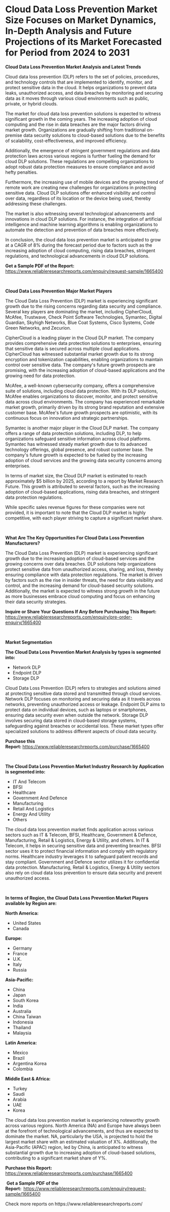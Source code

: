 <p><h1>Cloud Data Loss Prevention Market Size Focuses on Market Dynamics, In-Depth Analysis and Future Projections of its Market Forecasted for Period from 2024 to 2031</h1></p><p><strong>Cloud Data Loss Prevention Market Analysis and Latest Trends</strong></p>
<p><p>Cloud data loss prevention (DLP) refers to the set of policies, procedures, and technology controls that are implemented to identify, monitor, and protect sensitive data in the cloud. It helps organizations to prevent data leaks, unauthorized access, and data breaches by monitoring and securing data as it moves through various cloud environments such as public, private, or hybrid clouds.</p><p>The market for cloud data loss prevention solutions is expected to witness significant growth in the coming years. The increasing adoption of cloud computing and the rise in data breaches are the major factors driving market growth. Organizations are gradually shifting from traditional on-premise data security solutions to cloud-based solutions due to the benefits of scalability, cost-effectiveness, and improved efficiency.</p><p>Additionally, the emergence of stringent government regulations and data protection laws across various regions is further fueling the demand for cloud DLP solutions. These regulations are compelling organizations to adopt robust data protection measures to ensure compliance and avoid hefty penalties. </p><p>Furthermore, the increasing use of mobile devices and the growing trend of remote work are creating new challenges for organizations in protecting sensitive data. Cloud DLP solutions offer enhanced visibility and control over data, regardless of its location or the device being used, thereby addressing these challenges.</p><p>The market is also witnessing several technological advancements and innovations in cloud DLP solutions. For instance, the integration of artificial intelligence and machine learning algorithms is enabling organizations to automate the detection and prevention of data breaches more effectively. </p><p>In conclusion, the cloud data loss prevention market is anticipated to grow at a CAGR of 8% during the forecast period due to factors such as the increasing adoption of cloud computing, rising data breaches, stringent regulations, and technological advancements in cloud DLP solutions.</p></p>
<p><strong>Get a Sample PDF of the Report:&nbsp;</strong> <a href="https://www.reliableresearchreports.com/enquiry/request-sample/1665400">https://www.reliableresearchreports.com/enquiry/request-sample/1665400</a></p>
<p>&nbsp;</p>
<p><strong>Cloud Data Loss Prevention Major Market Players</strong></p>
<p><p>The Cloud Data Loss Prevention (DLP) market is experiencing significant growth due to the rising concerns regarding data security and compliance. Several key players are dominating the market, including CipherCloud, McAfee, Trustwave, Check Point Software Technologies, Symantec, Digital Guardian, Skyhigh Networks, Blue Coat Systems, Cisco Systems, Code Green Networks, and Zecurion.</p><p>CipherCloud is a leading player in the Cloud DLP market. The company provides comprehensive data protection solutions to enterprises, ensuring that sensitive data is secured across multiple cloud applications. CipherCloud has witnessed substantial market growth due to its strong encryption and tokenization capabilities, enabling organizations to maintain control over sensitive data. The company's future growth prospects are promising, with the increasing adoption of cloud-based applications and the growing need for data protection.</p><p>McAfee, a well-known cybersecurity company, offers a comprehensive suite of solutions, including cloud data protection. With its DLP solutions, McAfee enables organizations to discover, monitor, and protect sensitive data across cloud environments. The company has experienced remarkable market growth, primarily driven by its strong brand reputation and extensive customer base. McAfee's future growth prospects are optimistic, with its continuous focus on innovation and strategic partnerships.</p><p>Symantec is another major player in the Cloud DLP market. The company offers a range of data protection solutions, including DLP, to help organizations safeguard sensitive information across cloud platforms. Symantec has witnessed steady market growth due to its advanced technology offerings, global presence, and robust customer base. The company's future growth is expected to be fueled by the increasing adoption of cloud services and the growing data security concerns among enterprises.</p><p>In terms of market size, the Cloud DLP market is estimated to reach approximately $5 billion by 2025, according to a report by Market Research Future. This growth is attributed to several factors, such as the increasing adoption of cloud-based applications, rising data breaches, and stringent data protection regulations.</p><p>While specific sales revenue figures for these companies were not provided, it is important to note that the Cloud DLP market is highly competitive, with each player striving to capture a significant market share.</p></p>
<p>&nbsp;</p>
<p><strong>What Are The Key Opportunities For Cloud Data Loss Prevention Manufacturers?</strong></p>
<p><p>The Cloud Data Loss Prevention (DLP) market is experiencing significant growth due to the increasing adoption of cloud-based services and the growing concerns over data breaches. DLP solutions help organizations protect sensitive data from unauthorized access, sharing, and loss, thereby ensuring compliance with data protection regulations. The market is driven by factors such as the rise in insider threats, the need for data visibility and control, and the increasing demand for cloud-based security solutions. Additionally, the market is expected to witness strong growth in the future as more businesses embrace cloud computing and focus on enhancing their data security strategies.</p></p>
<p><strong>Inquire or Share Your Questions If Any Before Purchasing This Report:</strong> <a href="https://www.reliableresearchreports.com/enquiry/pre-order-enquiry/1665400">https://www.reliableresearchreports.com/enquiry/pre-order-enquiry/1665400</a></p>
<p>&nbsp;</p>
<p><strong>Market Segmentation</strong></p>
<p><strong>The Cloud Data Loss Prevention Market Analysis by types is segmented into:</strong></p>
<p><ul><li>Network DLP</li><li>Endpoint DLP</li><li>Storage DLP</li></ul></p>
<p><p>Cloud Data Loss Prevention (DLP) refers to strategies and solutions aimed at protecting sensitive data stored and transmitted through cloud services. Network DLP focuses on monitoring and securing data as it travels across networks, preventing unauthorized access or leakage. Endpoint DLP aims to protect data on individual devices, such as laptops or smartphones, ensuring data security even when outside the network. Storage DLP involves securing data stored in cloud-based storage systems, safeguarding against breaches or accidental loss. These market types offer specialized solutions to address different aspects of cloud data security.</p></p>
<p><strong>Purchase this Report:&nbsp;</strong><a href="https://www.reliableresearchreports.com/purchase/1665400">https://www.reliableresearchreports.com/purchase/1665400</a></p>
<p>&nbsp;</p>
<p><strong>The Cloud Data Loss Prevention Market Industry Research by Application is segmented into:</strong></p>
<p><ul><li>IT And Telecom</li><li>BFSI</li><li>Healthcare</li><li>Government And Defence</li><li>Manufacturing</li><li>Retail And Logistics</li><li>Energy And Utility</li><li>Others</li></ul></p>
<p><p>The cloud data loss prevention market finds application across various sectors such as IT & Telecom, BFSI, Healthcare, Government & Defence, Manufacturing, Retail & Logistics, Energy & Utility, and others. In IT & Telecom, it helps in securing sensitive data and preventing breaches. BFSI sector uses it to protect financial information and comply with regulatory norms. Healthcare industry leverages it to safeguard patient records and stay compliant. Government and Defence sector utilizes it for confidential data protection. Manufacturing, Retail & Logistics, Energy & Utility sectors also rely on cloud data loss prevention to ensure data security and prevent unauthorized access.</p></p>
<p>&nbsp;</p>
<p><strong>In terms of Region, the Cloud Data Loss Prevention Market Players available by Region are:</strong></p>
<p>
    <p> <strong> North America: </strong>
        <ul>
            <li>United States</li>
            <li>Canada</li>
        </ul>
        </p> 
    <p> <strong> Europe: </strong>
        <ul>
            <li>Germany</li>
            <li>France</li>
            <li>U.K.</li>
            <li>Italy</li>
            <li>Russia</li>
        </ul>
        </p> 
    <p> <strong> Asia-Pacific: </strong>
        <ul>
            <li>China</li>
            <li>Japan</li>
            <li>South Korea</li>
            <li>India</li>
            <li>Australia</li>
            <li>China Taiwan</li>
            <li>Indonesia</li>
            <li>Thailand</li>
            <li>Malaysia</li>
        </ul>
        </p> 
    <p> <strong> Latin America: </strong>
        <ul>
            <li>Mexico</li>
            <li>Brazil</li>
            <li>Argentina Korea</li>
            <li>Colombia</li>
        </ul>
        </p> 
    <p> <strong> Middle East & Africa: </strong>
        <ul>
            <li>Turkey</li>
            <li>Saudi</li>
            <li>Arabia</li>
            <li>UAE</li>
            <li>Korea</li>
        </ul>
    </p>
    </p>
<p><p>The cloud data loss prevention market is experiencing noteworthy growth across various regions. North America (NA) and Europe have always been at the forefront of technological advancements, and thus are expected to dominate the market. NA, particularly the USA, is projected to hold the largest market share with an estimated valuation of X%. Additionally, the Asia-Pacific (APAC) region, led by China, is anticipated to witness substantial growth due to increasing adoption of cloud-based solutions, contributing to a significant market share of Y%.</p></p>
<p><strong>Purchase this Report: </strong><a href="https://www.reliableresearchreports.com/purchase/1665400">https://www.reliableresearchreports.com/purchase/1665400</a></p>
<p>&nbsp;<strong>Get a Sample PDF of the Report:&nbsp;&nbsp;</strong><a href="https://www.reliableresearchreports.com/enquiry/request-sample/1665400">https://www.reliableresearchreports.com/enquiry/request-sample/1665400</a></p>
<p><strong></strong></p>
<p>Check more reports on https://www.reliableresearchreports.com/</p>